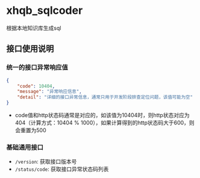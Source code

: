 # xhqb_sqlcoder

根据本地知识库生成sql

## 接口使用说明

### 统一的接口异常响应值

```json
{
    "code": 10404,
    "message": "异常响应信息",
    "detail": "详细的接口异常信息，通常只用于开发阶段排查定位问题，该值可能为空"
}
```

- code值和http状态码通常是对应的，如该值为10404时，则http状态对应为404（计算方式：10404 % 1000），如果计算得到的http状态码大于600，则会重置为500

### 基础通用接口

- `/version`: 获取接口版本号
- `/status/code`: 获取接口异常状态码列表
